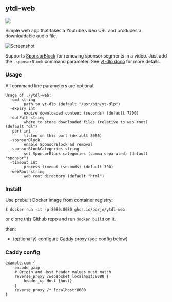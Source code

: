 ## ytdl-web

[![](https://img.shields.io/docker/automated/porjo/ytdl-web.svg)](https://github.com/users/porjo/packages/container/package/ytdl-web)

Simple web app that takes a Youtube video URL and produces a downloadable audio file.

![Screenshot](https://porjo.github.io/ytdl-web/screenshot.png)

Supports [SponsorBlock](https://github.com/ajayyy/SponsorBlock) for removing sponsor segments in a video. Just add the `-sponsorBlock` command parameter. See [yt-dlp doco](https://github.com/yt-dlp/yt-dlp#sponsorblock-options) for more details.

### Usage

All command line parameters are optional.

```
Usage of ./ytdl-web:
  -cmd string
    	path to yt-dlp (default "/usr/bin/yt-dlp")
  -expiry int
    	expire downloaded content (seconds) (default 7200)
  -outPath string
    	where to store downloaded files (relative to web root) (default "dl")
  -port int
    	listen on this port (default 8080)
  -sponsorBlock
    	enable SponsorBlock ad removal
  -sponsorBlockCategories string
    	set SponsorBlock categories (comma separated) (default "sponsor")
  -timeout int
    	process timeout (seconds) (default 300)
  -webRoot string
    	web root directory (default "html")
```

### Install

Use prebuilt Docker image from container registry:
```
$ docker run -it -p 8080:8080 ghcr.io/porjo/ytdl-web
```

or clone this Github repo and run `docker build` on it.

then:
- (optionally) configure [Caddy](https://caddyserver.com) proxy (see config below)

### Caddy config

```
example.com {
	encode gzip
	# Origin and Host header values must match
	reverse_proxy /websocket localhost:8080 {
		header_up Host {host}
	}
	reverse_proxy /* localhost:8080
}
```
